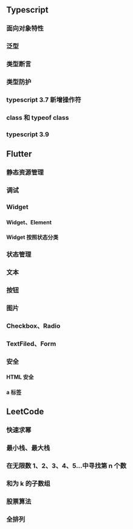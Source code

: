 ## Typescript

### 面向对象特性

### 泛型

### 类型断言

### 类型防护

### typescript 3.7 新增操作符

### class 和 typeof class

### typescript 3.9

## Flutter

### 静态资源管理

### 调试

### Widget

#### Widget、Element

#### Widget 按照状态分类

### 状态管理

### 文本

### 按钮

### 图片

### Checkbox、Radio

### TextFiled、Form

### 安全

#### HTML 安全

#### a 标签

## LeetCode

### 快速求幂

### 最小栈、最大栈

### 在无限数 1、2、3、4、5...中寻找第 n 个数

### 和为 k 的子数组

### 股票算法

### 全排列
